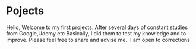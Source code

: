 # Pojects
Hello, Welcome to my first projects.
After several days of constant studies from Google,Udemy etc
Basically, I did them to test my knowledge and to improve.
Please feel free to share and advise me.. I am open to corrections
